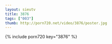 ```yaml
--- 
layout: sieutv
title: 3876
tags: ["003"]
thumb: http://porn720.net/video/3876/poster.jpg
---
```

{% include porn720 key="3876" %} 
